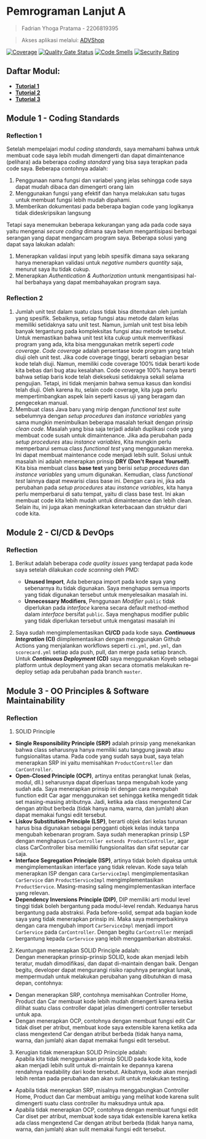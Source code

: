 # Pemrograman Lanjut A
> Fadrian Yhoga Pratama - 2206819395

> Akses aplikasi melalui: [ADVShop](https://tutorial-adpro-yhogaa.koyeb.app/)

[![Coverage](https://sonarcloud.io/api/project_badges/measure?project=yhogaa_tutorial-1&metric=coverage)](https://sonarcloud.io/summary/new_code?id=yhogaa_tutorial-1)
[![Quality Gate Status](https://sonarcloud.io/api/project_badges/measure?project=yhogaa_tutorial-1&metric=alert_status)](https://sonarcloud.io/summary/new_code?id=yhogaa_tutorial-1)
[![Code Smells](https://sonarcloud.io/api/project_badges/measure?project=yhogaa_tutorial-1&metric=code_smells)](https://sonarcloud.io/summary/new_code?id=yhogaa_tutorial-1)
[![Security Rating](https://sonarcloud.io/api/project_badges/measure?project=yhogaa_tutorial-1&metric=security_rating)](https://sonarcloud.io/summary/new_code?id=yhogaa_tutorial-1)

## Daftar Modul:
- **[Tutorial 1](#module-1---coding-standards)**<br>
- **[Tutorial 2](#module-2---cicd--devops)**<br>
- **[Tutorial 3](#module-3---oo-principles--software-maintainability)**<br>

## Module 1 - Coding Standards
### Reflection 1
Setelah mempelajari modul _coding standards_, saya memahami bahwa untuk membuat code saya lebih mudah dimengerti dan dapat dimaintenance (pelihara) ada beberapa _coding standard_ yang bisa saya terapkan pada code saya. Beberapa contohnya adalah:
1. Penggunaan nama fungsi dan variabel yang jelas sehingga code saya dapat mudah dibaca dan dimengerti orang lain
2. Menggunakan fungsi yang efektif dan hanya melakukan satu tugas untuk membuat fungsi lebih mudah dipahami.
3. Memberikan dokumentasi pada beberapa bagian code yang logikanya tidak dideskripsikan langsung

Tetapi saya menemukan beberapa kekurangan yang ada pada code saya yaitu mengenai _secure coding_ dimana saya belum mengantisipasi berbagai serangan yang dapat mengancam program saya. Beberapa solusi yang dapat saya lakukan adalah:
1. Menerapkan validasi input yang lebih spesifik dimana saya sekarang hanya menerapkan validasi untuk _negative numbers quantity_ saja, menurut saya itu tidak cukup. 
2. Menerapkan _Authentication & Authorization_ untunk mengantisipasi hal-hal berbahaya yang dapat membahayakan program saya.


### Reflection 2
1. Jumlah unit test dalam suatu class tidak bisa ditentukan oleh jumlah yang spesifik. Sebaiknya, setiap fungsi atau metode dalam kelas memiliki setidaknya satu unit test. Namun, jumlah unit test bisa lebih banyak tergantung pada kompleksitas fungsi atau metode tersebut. Untuk memastikan bahwa unit test kita cukup untuk memverifikasi program yang ada, kita bisa menggunakan metrik seperti _code coverage_. _Code coverage_ adalah persentase kode program yang telah diuji oleh unit test. Jika code coverage tinggi, berarti sebagian besar kode telah diuji. Namun, memiliki code coverage 100% tidak berarti kode kita bebas dari bug atau kesalahan. Code coverage 100% hanya berarti bahwa setiap baris kode telah dieksekusi setidaknya sekali selama pengujian. Tetapi, ini tidak menjamin bahwa semua kasus dan kondisi telah diuji. Oleh karena itu, selain code coverage, kita juga perlu mempertimbangkan aspek lain seperti kasus uji yang beragam dan pengecekan manual.
2. Membuat class Java baru yang mirip dengan _functional test suite_ sebelumnya dengan _setup procedures_ dan _instance variables_ yang sama mungkin menimbulkan beberapa masalah terkait dengan prinsip _clean code_. Masalah yang bisa saja terjadi adalah duplikasi code yang membuat code susah untuk dimaintenance. Jika ada perubahan pada _setup procedures_ atau _instance variables_, Kita mungkin perlu memperbarui semua class _functional test_ yang menggunakan mereka. Ini dapat membuat maintenance code menjadi lebih sulit. Solusi untuk masalah ini adalah menerapkan prinsip **DRY (Don't Repeat Yourself)**. Kita bisa membuat class **base test** yang berisi _setup procedures_ dan _instance variables_ yang umum digunakan. Kemudian, class _functional test_ lainnya dapat mewarisi class base ini. Dengan cara ini, jika ada perubahan pada _setup procedures_ atau _instance variables_, kita hanya perlu memperbarui di satu tempat, yaitu di class base test. Ini akan membuat code kita lebih mudah untuk dimaintenance dan lebih clean. Selain itu, ini juga akan meningkatkan keterbacaan dan struktur dari code kita.


## Module 2 - CI/CD & DevOps
### Reflection
1. Berikut adalah beberapa _code quality issues_ yang terdapat pada kode saya setelah dilakukan _code scanning_ oleh PMD:
   - **Unused Import**, Ada beberapa import pada kode saya yang sebenarnya itu tidak digunakan. Saya menghapus semua imports yang tidak digunakan tersebut untuk menyelesaikan masalah ini.
   - **Unnecessary Modifiers**, Penggunaan _Modifier_ `public` tidak diperlukan pada _interface_ karena secara default method-method dalam _interface_ bersifat `public`. Saya menghapus modifier public yang tidak diperlukan tersebut untuk mengatasi masalah ini

2. Saya sudah mengimplementasikan **CI/CD** pada kode saya. **_Continuous Integration_ (CI)** diimplementasikan dengan menggunakan Github Actions yang menjalankan workflows seperti `ci.yml`, `pmd.yml`, dan `scorecard.yml` setiap ada push, pull, dan merge pada setiap branch. Untuk **_Continuous Deployment_ (CD)** saya menggunakan Koyeb sebagai platform untuk deployment yang akan secara otomatis melakukan re-deploy setiap ada perubahan pada branch `master`. 

## Module 3 - OO Principles & Software Maintainability
### Reflection
1. SOLID Principle
- **Single Responsibility Principle (SRP)** adalah prinsip yang menekankan bahwa class seharusnya hanya memiliki satu tanggung jawab atau fungsionalitas utama. Pada code yang sudah saya buat, saya telah menerapkan SRP ini yaitu memisahkan `ProductController` dan `CarController`.
- **Open-Closed Principle (OCP)**, artinya entitas perangkat lunak (kelas, modul, dll.) seharusnya dapat diperluas tanpa mengubah kode yang sudah ada. Saya menerapkan prinsip ini dengan cara mengubah function edit Car agar menggunakan set sehingga ketika mengedit tidak set masing-masing atributnya. Jadi, ketika ada class mengextend Car dengan atribut berbeda (tidak hanya nama, warna, dan jumlah) akan dapat memakai fungsi edit tersebut.
- **Liskov Substitution Principle (LSP)**, berarti objek dari kelas turunan harus bisa digunakan sebagai pengganti objek kelas induk tanpa mengubah kebenaran program. Saya sudah menerapkan prinsip LSP dengan menghapus `CarController extends ProductController`, agar class CarController bisa memiliki fungsionalitas dan sifat seputar car saja.
- **Interface Segregation Principle (ISP)**, artinya tidak boleh dipaksa untuk mengimplementasikan interface yang tidak relevan. Kode saya telah menerapkan ISP dengan cara `CarServiceImpl` mengimplementasikan `CarService` dan `ProductServiceImpl` mengimplementasikan `ProductService`. Masing-masing saling mengimplementasikan interface yang relevan.
- **Dependency Inversions Principle (DIP)**, DIP memiliki arti modul level tinggi tidak boleh bergantung pada modul-level rendah. Keduanya harus bergantung pada abstraksi. Pada before-solid, sempat ada bagian kode saya yang tidak menerapkan prinsip ini. Maka saya memperbaikinya dengan cara mengubah import `CarServiceImpl` menjadi import `CarService` pada `CarController`. Dengan begitu `CarController` menjadi bergantung kepada `CarService` yang lebih menggambarkan abstraksi.

2.  Keuntungan menerapkan SOLID Principle adalah:<br>
Dengan menerapkan prinsip-prinsip SOLID, kode akan menjadi lebih teratur, mudah dimodifikasi, dan dapat di-maintain dengan baik. Dengan begitu, developer dapat mengurangi risiko rapuhnya perangkat lunak, mempermudah untuk melakukan perubahan yang dibutuhkan di masa depan, contohnya:
- Dengan menerapkan SRP, contohnya memisahkan Controller Home, Product dan Car membuat kode lebih mudah dimengerti karena ketika dilihat suatu class controller dapat jelas dimengerti controller tersebut untuk apa.
- Dengan menerapkan OCP, contohnya dengan membuat fungsi edit Car tidak diset per atribut, membuat kode saya extensible karena ketika ada class mengextend Car dengan atribut berbeda (tidak hanya nama, warna, dan jumlah) akan dapat memakai fungsi edit tersebut.

3. Kerugian tidak menerapkan SOLID Priinciple adalah:<br>
Apabila kita tidak menggunakan prinsip SOLID pada kode kita, kode akan menjadi lebih sulit untuk di-maintain ke depannya karena rendahnya readability dari kode tersebut. Akibatnya, kode akan menjadi lebih rentan pada perubahan dan akan sulit untuk melakukan testing.
- Apabila tidak menerapkan SRP, misalnya menggabungkan Controller Home, Product dan Car membuat ambigu yang melihat kode karena sulit dimengerti suatu class controller itu maksudnya untuk apa.
- Apabila tidak menerapkan OCP, contohnya dengan membuat fungsi edit Car diset per atribut, membuat kode saya tidak extensible karena ketika ada class mengextend Car dengan atribut berbeda (tidak hanya nama, warna, dan jumlah) akan sulit memakai fungsi edit tersebut.